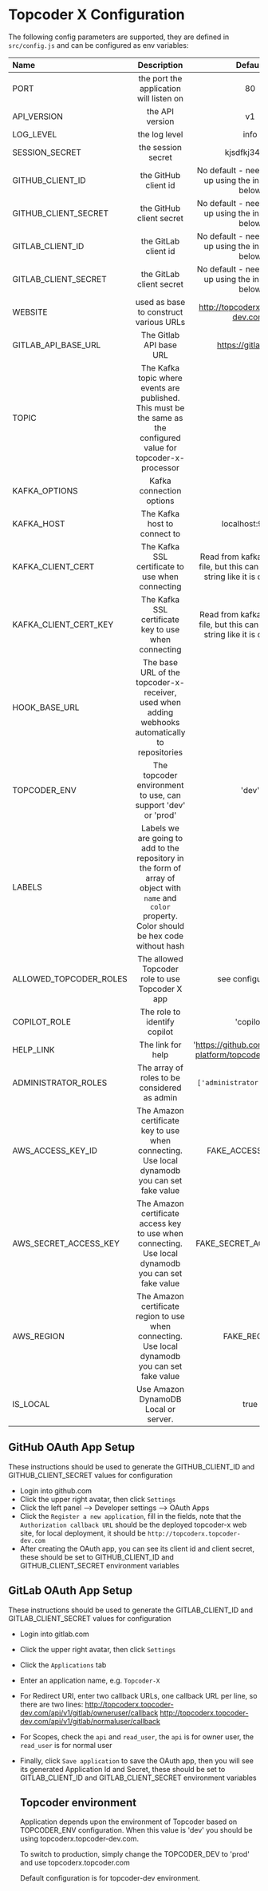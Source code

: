 # Topcoder X Configuration

The following config parameters are supported, they are defined in `src/config.js` and can be configured as env variables:


| Name                                   | Description                                | Default                          |
| :------------------------------------- | :----------------------------------------: | :------------------------------: |
| PORT                                   | the port the application will listen on    | 80                              |
| API_VERSION                            | the API version                            | v1                             |
| LOG_LEVEL                              | the log level                              | info                            |
| SESSION_SECRET                         | the session secret                         | kjsdfkj34857                     |
| GITHUB_CLIENT_ID                       | the GitHub client id                       | No default - needs to be set up using the instructions below                                 |
| GITHUB_CLIENT_SECRET                   | the GitHub client secret                   | No default - needs to be set up using the instructions below                                                         |
| GITLAB_CLIENT_ID                       | the GitLab client id                       | No default - needs to be set up using the instructions below                                                           |
| GITLAB_CLIENT_SECRET                   | the GitLab client secret                   | No default - needs to be set up using the instructions below                                                             |
| WEBSITE                                | used as base to construct various URLs     | http://topcoderx.topcoder-dev.com/ |
| GITLAB_API_BASE_URL                    | The Gitlab API base URL                    | https://gitlab.com|
|TOPIC  | The Kafka topic where events are published.  This must be the same as the configured value for topcoder-x-processor| |
|KAFKA_OPTIONS | Kafka connection options| |
|KAFKA_HOST | The Kafka host to connect to| localhost:9092 |
|KAFKA_CLIENT_CERT | The Kafka SSL certificate to use when connecting| Read from kafka_client.cer file, but this can be set as a string like it is on Heroku |
|KAFKA_CLIENT_CERT_KEY | The Kafka SSL certificate key to use when connecting| Read from kafka_client.key file, but this can be set as a string like it is on Heroku|
| HOOK_BASE_URL            | The base URL of the topcoder-x-receiver, used when adding webhooks automatically to repositories | |
| TOPCODER_ENV | The topcoder environment to use, can support 'dev' or 'prod' | 'dev'                     |
|LABELS| Labels we are going to add to the repository in the form of array of object with `name` and `color` property. Color should be hex code without hash||
|ALLOWED_TOPCODER_ROLES| The allowed Topcoder role to use Topcoder X app| see configuration |
|COPILOT_ROLE| The role to identify copilot|'copilot'|
|HELP_LINK| The link for help| 'https://github.com/topcoder-platform/topcoder-x-ui/wiki'|
|ADMINISTRATOR_ROLES| The array of roles to be considered as admin| `['administrator', 'admin']`|
|AWS_ACCESS_KEY_ID | The Amazon certificate key to use when connecting. Use local dynamodb you can set fake value|FAKE_ACCESS_KEY_ID |
|AWS_SECRET_ACCESS_KEY | The Amazon certificate access key to use when connecting. Use local dynamodb you can set fake value|FAKE_SECRET_ACCESS_KEY |
|AWS_REGION | The Amazon certificate region to use when connecting. Use local dynamodb you can set fake value|FAKE_REGION |
|IS_LOCAL | Use Amazon DynamoDB Local or server. |true |

## GitHub OAuth App Setup

These instructions should be used to generate the GITHUB_CLIENT_ID and GITHUB_CLIENT_SECRET values for configuration

- Login into github.com
- Click the upper right avatar, then click `Settings`
- Click the left panel --> Developer settings --> OAuth Apps
- Click the `Register a new application`, fill in the fields,
  note that the `Authorization callback URL` should be the deployed topcoder-x web site,
  for local deployment, it should be `http://topcoderx.topcoder-dev.com`
- After creating the OAuth app, you can see its client id and client secret,
  these should be set to GITHUB_CLIENT_ID and GITHUB_CLIENT_SECRET environment variables

## GitLab OAuth App Setup

These instructions should be used to generate the GITLAB_CLIENT_ID and GITLAB_CLIENT_SECRET values for configuration


- Login into gitlab.com
- Click the upper right avatar, then click `Settings`
- Click the `Applications` tab
- Enter an application name, e.g. `Topcoder-X`
- For Redirect URI, enter two callback URLs, one callback URL per line, so there are two lines:
  http://topcoderx.topcoder-dev.com/api/v1/gitlab/owneruser/callback
  http://topcoderx.topcoder-dev.com/api/v1/gitlab/normaluser/callback
- For Scopes, check the `api` and `read_user`, the `api` is for owner user, the `read_user` is for normal user
- Finally, click `Save application` to save the OAuth app, then you will see its generated Application Id and Secret,
  these should be set to GITLAB_CLIENT_ID and GITLAB_CLIENT_SECRET environment variables

  ## Topcoder environment

  Application depends upon the environment of Topcoder based on TOPCODER_ENV configuration. When this value is 'dev' you should be using topcoderx.topcoder-dev.com.

  To switch to production, simply change the TOPCODER_DEV to 'prod' and use topcoderx.topcoder.com

  Default configuration is for topcoder-dev environment.
